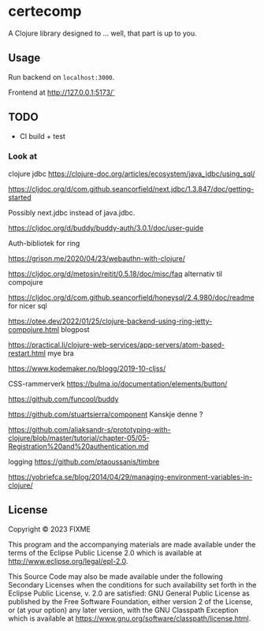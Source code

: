 # certecomp

A Clojure library designed to ... well, that part is up to you.

## Usage

Run backend on `localhost:3000`.

Frontend at http://127.0.0.1:5173/`

## TODO

 - CI build + test


### Look at

clojure jdbc
https://clojure-doc.org/articles/ecosystem/java_jdbc/using_sql/

https://cljdoc.org/d/com.github.seancorfield/next.jdbc/1.3.847/doc/getting-started

Possibly next.jdbc instead of java.jdbc.

https://cljdoc.org/d/buddy/buddy-auth/3.0.1/doc/user-guide

Auth-bibliotek for ring

https://grison.me/2020/04/23/webauthn-with-clojure/

https://cljdoc.org/d/metosin/reitit/0.5.18/doc/misc/faq
alternativ til compojure

https://cljdoc.org/d/com.github.seancorfield/honeysql/2.4.980/doc/readme
for nicer sql

https://otee.dev/2022/01/25/clojure-backend-using-ring-jetty-compojure.html
blogpost

https://practical.li/clojure-web-services/app-servers/atom-based-restart.html
mye bra


https://www.kodemaker.no/blogg/2019-10-cljss/

CSS-rammerverk
https://bulma.io/documentation/elements/button/

https://github.com/funcool/buddy

https://github.com/stuartsierra/component
Kanskje denne ?

https://github.com/aliaksandr-s/prototyping-with-clojure/blob/master/tutorial/chapter-05/05-Registration%20and%20authentication.md

logging
https://github.com/ptaoussanis/timbre


https://yobriefca.se/blog/2014/04/29/managing-environment-variables-in-clojure/

## License


Copyright © 2023 FIXME

This program and the accompanying materials are made available under the
terms of the Eclipse Public License 2.0 which is available at
http://www.eclipse.org/legal/epl-2.0.

This Source Code may also be made available under the following Secondary
Licenses when the conditions for such availability set forth in the Eclipse
Public License, v. 2.0 are satisfied: GNU General Public License as published by
the Free Software Foundation, either version 2 of the License, or (at your
option) any later version, with the GNU Classpath Exception which is available
at https://www.gnu.org/software/classpath/license.html.
